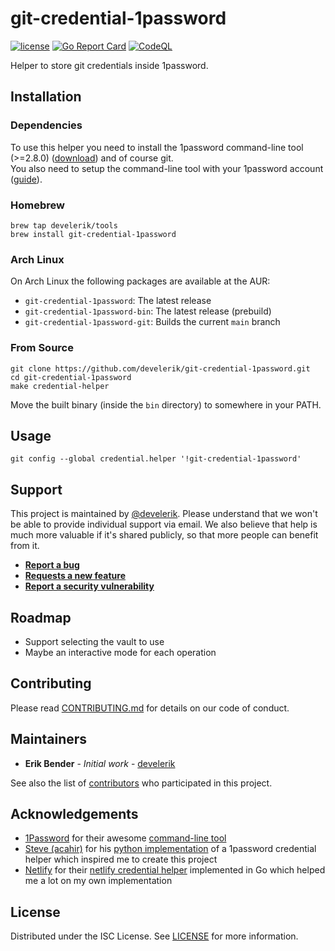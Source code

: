 # git-credential-1password

[![license](https://img.shields.io/github/license/develerik/git-credential-1password.svg)](LICENSE)
[![Go Report Card](https://goreportcard.com/badge/github.com/develerik/git-credential-1password)](https://goreportcard.com/report/github.com/develerik/git-credential-1password)
[![CodeQL](https://github.com/develerik/git-credential-1password/workflows/CodeQL/badge.svg)](https://github.com/develerik/git-credential-1password/actions?query=workflow%3ACodeQL)

Helper to store git credentials inside 1password.

## Installation

### Dependencies

To use this helper you need to install the 1password command-line tool (>=2.8.0) ([download](https://support.1password.com/command-line-getting-started/#set-up-the-command-line-tool))
and of course git.  
You also need to setup the command-line tool with your 1password account ([guide](https://support.1password.com/command-line-getting-started/#get-started-with-the-command-line-tool)).

### Homebrew

```shell
brew tap develerik/tools
brew install git-credential-1password
```

### Arch Linux

On Arch Linux the following packages are available at the AUR:

- `git-credential-1password`: The latest release
- `git-credential-1password-bin`: The latest release (prebuild)
- `git-credential-1password-git`: Builds the current `main` branch

### From Source

```shell script
git clone https://github.com/develerik/git-credential-1password.git
cd git-credential-1password
make credential-helper
```

Move the built binary (inside the `bin` directory) to somewhere in your PATH.

## Usage

```shell script
git config --global credential.helper '!git-credential-1password'
```

## Support

This project is maintained by [@develerik](https://github.com/develerik). Please understand that we won't be able to
provide individual support via email. We also believe that help is much more valuable if it's shared publicly, so that
more people can benefit from it.

- [**Report a bug**](https://github.com/develerik/git-credential-1password/issues/new?labels=bug&template=bug_report.md)
- [**Requests a new feature**](https://github.com/develerik/git-credential-1password/issues/new?labels=enhancement&template=feature_request.md)
- [**Report a security vulnerability**](https://github.com/develerik/git-credential-1password/issues/new?labels=vulnerability&template=vulnerability_report.md)

## Roadmap

- Support selecting the vault to use
- Maybe an interactive mode for each operation
<!--No changes are currently planned.-->

## Contributing

Please read [CONTRIBUTING.md](CONTRIBUTING.md) for details on our code of conduct.

## Maintainers

- **Erik Bender** - *Initial work* - [develerik](https://github.com/develerik)

See also the list of [contributors](https://github.com/develerik/git-credential-1password/graphs/contributors) who participated in this project.

## Acknowledgements

- [1Password](https://1password.com) for their awesome [command-line tool](https://1password.com/downloads/command-line)
- [Steve (acahir)](https://github.com/acahir) for his [python implementation](https://github.com/acahir/git-credential-1password)
of a 1password credential helper which inspired me to create this project
- [Netlify](https://www.netlify.com) for their [netlify credential helper](https://github.com/netlify/netlify-credential-helper)
implemented in Go which helped me a lot on my own implementation

## License

Distributed under the ISC License. See [LICENSE](LICENSE) for more information.
